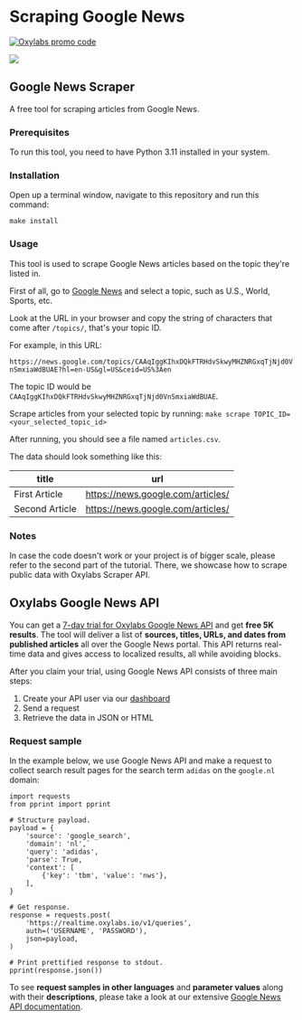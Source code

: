 # Scraping Google News

[![Oxylabs promo code](https://user-images.githubusercontent.com/129506779/250792357-8289e25e-9c36-4dc0-a5e2-2706db797bb5.png)](https://oxylabs.go2cloud.org/aff_c?offer_id=7&aff_id=877&url_id=112)

[![](https://dcbadge.vercel.app/api/server/eWsVUJrnG5)](https://discord.gg/GbxmdGhZjq)

## Google News Scraper

A free tool for scraping articles from Google News. 

### Prerequisites

To run this tool, you need to have Python 3.11 installed in your system.

### Installation

Open up a terminal window, navigate to this repository and run this command:

`make install`

### Usage

This tool is used to scrape Google News articles based on the topic they're listed in. 

First of all, go to [Google News](https://news.google.com/) and select a topic, such as U.S., World, Sports, etc.

Look at the URL in your browser and copy the string of characters that come after `/topics/`, that's your topic ID.

For example, in this URL:

`https://news.google.com/topics/CAAqIggKIhxDQkFTRHdvSkwyMHZNRGxqTjNjd0VnSmxiaWdBUAE?hl=en-US&gl=US&ceid=US%3Aen` 

The topic ID would be `CAAqIggKIhxDQkFTRHdvSkwyMHZNRGxqTjNjd0VnSmxiaWdBUAE`.

Scrape articles from your selected topic by running:
`make scrape TOPIC_ID=<your_selected_topic_id>`

After running, you should see a file named `articles.csv`. 

The data should look something like this:

| title          | url                               |
|----------------|-----------------------------------|
| First Article  | https://news.google.com/articles/ |
| Second Article | https://news.google.com/articles/ |


### Notes

In case the code doesn't work or your project is of bigger scale, please refer to the second part of the tutorial. There, we showcase how to scrape public data with Oxylabs Scraper API.

## Oxylabs Google News API

You can get a [7-day trial for Oxylabs Google News API](https://oxylabs.io/products/scraper-api/serp/google/news) and get **free 5K results**.  The tool will deliver a list of **sources, titles, URLs, and dates from published articles** all over the Google News portal. This API returns real-time data and gives access to localized results, all while avoiding blocks. 

After you claim your trial, using Google News API consists of three main steps:
1. Create your API user via our [dashboard](https://dashboard.oxylabs.io)
2. Send a request
3. Retrieve the data in JSON or HTML

### Request sample
In the example below, we use Google News API and make a request to collect search result pages for the search term `adidas` on the `google.nl` domain: 

```
import requests
from pprint import pprint

# Structure payload.
payload = {
    'source': 'google_search',
    'domain': 'nl',`
    'query': 'adidas',
    'parse': True,
    'context': [
        {'key': 'tbm', 'value': 'nws'},
    ],
}

# Get response.
response = requests.post(
    'https://realtime.oxylabs.io/v1/queries',
    auth=('USERNAME', 'PASSWORD'),
    json=payload,
)

# Print prettified response to stdout.
pprint(response.json())
```

To see **request samples in other languages** and **parameter values** along with their **descriptions**, please take a look at our extensive [Google News API documentation](https://developers.oxylabs.io/scraper-apis/serp-scraper-api/google/news-search). 
